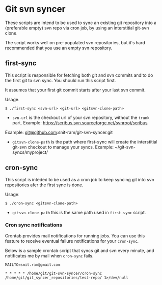 # Git svn syncer

These scripts are intend to be used to sync an existing git repository into a
(preferable empty) svn repo via cron job, by using an interstitial git-svn clone.

The script works well on pre-populated svn repositories, but it's hard
recommended that you use an empty svn repository.


## first-sync

This script is responsible for fetching both git and svn commits and to do the
first git to svn sync. You should run this script first.

It assumes that your first git commit starts after your last svn commit.

Usage:

    $ ./first-sync <svn-url> <git-url> <gitsvn-clone-path>


* `svn-url` is the checkout url of your svn repository, without the `trunk` part.
Example: https://scribus.svn.sourceforge.net/svnroot/scribus

Example: git@github.com:snit-ram/git-svn-syncer.git

* `gitsvn-clone-path` is the path where first-sync will create the interstitial
git-svn checkout to manage your syncs. Example: ~/git-svn-syncs/myproject/



## cron-sync

This script is inteded to be used as a cron job to keep syncing git into svn
repositories afer the first sync is done.

Usage:

    $ ./cron-sync <gitsvn-clone-path>


* `gitsvn-clone-path` this is the same path used in `first-sync` script.



### Cron sync notifications

Crontab provides mail notifications for running jobs. You can use this feature
to receive eventual failure notifications for your `cron-sync`.

Below is a sample crontab script that syncs git and svn every minute, and
notificates me by mail when `cron-sync` fails.

    MAILTO=snit.ram@gmail.com

    * * * * * /home/git/git-svn-syncer/cron-sync /home/git/git_syncer_repositories/test-repo/ 1>/dev/null

